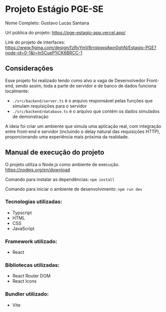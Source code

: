 # Projeto Estágio PGE-SE

Nome Completo: Gustavo Lucas Santana

Url pública do projeto: https://pge-estagio-app.vercel.app/

Link do projeto de interfaces: https://www.figma.com/design/fzRvYmV8rrqipwqAwn0ghN/Estagio-PGE?node-id=0-1&t=ln5CueP1jCK6BRCC-1


## Considerações
Esse projeto foi realizado tendo como alvo a vaga de Desenvolvedor Front-end, sendo assim, toda a parte de servidor e de banco de dados funciona localmente:
- `./src/backend/server.ts` é o arquivo responsável pelas funções que simulam requisições para o servidor
- `./src/backend/database.ts` é o arquivo que contém os dados simulados de demonstração

A ideia foi criar um ambiente que simula uma aplicação real, com integração entre front-end e servidor (incluindo o delay natural das requisições HTTP), proporcionando uma experiência mais próxima da realidade.


## Manual de execução do projeto
O projeto utiliza o Node.js como ambiente de execução.
https://nodejs.org/en/download

Comando para instalar as dependências: `npm install`

Comando para iniciar o ambiente de desenvolvimento: `npm run dev`


### Tecnologias utilizadas:
- Typscript
- HTML
- CSS
- JavaScript

### Framework utilizado:
- React

### Bibliotecas utilizadas:
- React Router DOM
- React Icons

### Bundler utilizado:
- Vite

